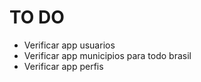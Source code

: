 # TO DO

- Verificar app usuarios
- Verificar app municipios para todo brasil
- Verificar app perfis
